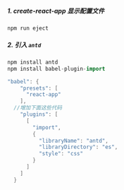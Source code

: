 ##### 1. create-react-app 显示配置文件 

```
npm run eject
```



##### 2. 引入 `antd`

```swift
npm install antd
npm install babel-plugin-import
```

```csharp
"babel": {
    "presets": [
      "react-app"
    ],
  //增加下面这些代码
    "plugins": [
      [
        "import",
        {
          "libraryName": "antd",
          "libraryDirectory": "es",
          "style": "css"
        }
      ]
    ]
  }
```

